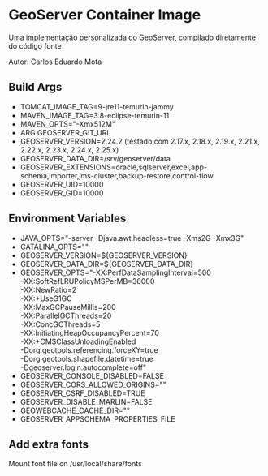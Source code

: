 # GeoServer Container Image

Uma implementação personalizada do GeoServer, compilado diretamente do código fonte

Autor: Carlos Eduardo Mota

## Build Args
- TOMCAT_IMAGE_TAG=9-jre11-temurin-jammy
- MAVEN_IMAGE_TAG=3.8-eclipse-temurin-11
- MAVEN_OPTS="-Xmx512M"
- ARG GEOSERVER_GIT_URL
- GEOSERVER_VERSION=2.24.2 (testado com 2.17.x, 2.18.x, 2.19.x, 2.21.x, 2.22.x, 2.23.x, 2.24.x, 2.25.x)
- GEOSERVER_DATA_DIR=/srv/geoserver/data
- GEOSERVER_EXTENSIONS=oracle,sqlserver,excel,app-schema,importer,jms-cluster,backup-restore,control-flow
- GEOSERVER_UID=10000
- GEOSERVER_GID=10000

## Environment Variables
- JAVA_OPTS="-server -Djava.awt.headless=true -Xms2G -Xmx3G"
- CATALINA_OPTS=""
- GEOSERVER_VERSION=${GEOSERVER_VERSION}
- GEOSERVER_DATA_DIR=${GEOSERVER_DATA_DIR}
- GEOSERVER_OPTS="-XX:PerfDataSamplingInterval=500 \
    -XX:SoftRefLRUPolicyMSPerMB=36000 \
    -XX:NewRatio=2 \
    -XX:+UseG1GC \
    -XX:MaxGCPauseMillis=200 \
    -XX:ParallelGCThreads=20 \
    -XX:ConcGCThreads=5 \
    -XX:InitiatingHeapOccupancyPercent=70 \
    -XX:+CMSClassUnloadingEnabled \
    -Dorg.geotools.referencing.forceXY=true \
    -Dorg.geotools.shapefile.datetime=true \
    -Dgeoserver.login.autocomplete=off"
- GEOSERVER_CONSOLE_DISABLED=FALSE
- GEOSERVER_CORS_ALLOWED_ORIGINS=""
- GEOSERVER_CSRF_DISABLED=TRUE
- GEOSERVER_DISABLE_MARLIN=FALSE
- GEOWEBCACHE_CACHE_DIR=""
- GEOSERVER_APPSCHEMA_PROPERTIES_FILE

## Add extra fonts
Mount font file on /usr/local/share/fonts
